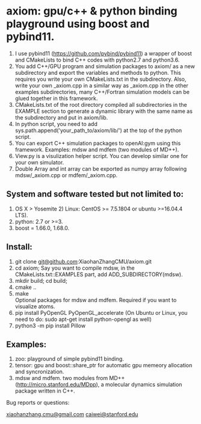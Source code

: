 # axiom: gpu/c++ & python binding playground using boost and pybind11.
1) I use pybind11 (https://github.com/pybind/pybind11) a wrapper of boost and CMakeLists to bind C++ codes with python2.7 and python3.6.
2) You add C++/GPU program and simulation packages to axiom/ as a new subdirectory and export the variables and methods to python. This requires you write your own CMakeLists.txt in the subdirectory. Also, write your own _axiom.cpp in a similar way as _axiom.cpp in the other examples subdirectories, many C++/Fortran simulation models can be glued together in this framework.  
3) CMakeLists.txt of the root directory compiled all subdirectories in the EXAMPLE section to generate a dynamic library with the same name as the subdirectory and put in axiom/lib.   
4) In python script, you need to add sys.path.append('your_path_to/axiom/lib/') at the top of the python script. 
5) You can export C++ simulation packages to openAI:gym using this framework. Examples: mdsw and mdfem (two modules of MD++).
6) View.py is a visulization helper script. You can develop similar one for your own simulator. 
7) Double Array and int array can be exported as numpy array following mdsw/_axiom.cpp or mdfem/_axiom.cpp.


## System and software tested but not limited to:
1) OS X > Yosemite 2) Linux: CentOS >= 7.5.1804 or ubuntu >=16.04.4 LTS).
3) python: 2.7 or >=3. 
4) boost = 1.66.0, 1.68.0.

## Install:

1) git clone git@github.com:XiaohanZhangCMU/axiom.git
2) cd axiom; 
   Say you want to compile mdsw, in the CMakeLists.txt::EXAMPLES part, add ADD_SUBDIRECTORY(mdsw). 
3) mkdir build; cd build; 
4) cmake ..
5) make  
Optional packages for mdsw and mdfem. Required if you want to visualize atoms.   
6) pip install PyOpenGL PyOpenGL_accelerate (On Ubuntu or Linux, you need to do: sudo apt-get install python-opengl as well)
7) python3 -m pip install Pillow   

## Examples:
1) zoo: playground of simple pybind11 binding. 
2) tensor: gpu and boost::share_ptr for automatic gpu memeory allocation and syncronization. 
2) mdsw and mdfem. two modules from MD++ (http://micro.stanford.edu/MDpp), a molecular dynamics simulation package written in C++. 

 
Bug reports or questions:

xiaohanzhang.cmu@gmail.com
caiwei@stanford.edu


